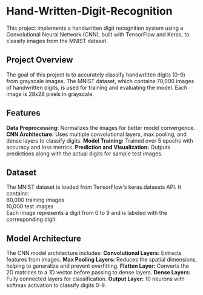 # Hand-Written-Digit-Recognition
This project implements a handwritten digit recognition system using a Convolutional Neural Network (CNN), built with TensorFlow and Keras, to classify images from the MNIST dataset.

## Project Overview
The goal of this project is to accurately classify handwritten digits (0-9) from grayscale images. The MNIST dataset, which contains 70,000 images of handwritten digits, is used for training and evaluating the model. Each image is 28x28 pixels in grayscale.

## Features
**Data Preprocessing:** Normalizes the images for better model convergence.
**CNN Architecture:** Uses multiple convolutional layers, max pooling, and dense layers to classify digits.
**Model Training:** Trained over 5 epochs with accuracy and loss metrics.
**Prediction and Visualization:** Outputs predictions along with the actual digits for sample test images.

## Dataset
The MNIST dataset is loaded from TensorFlow's keras.datasets API. 
It contains:  
60,000 training images  
10,000 test images  
Each image represents a digit from 0 to 9 and is labeled with the corresponding digit.

## Model Architecture
The CNN model architecture includes:
**Convolutional Layers:** Extracts features from images.
**Max Pooling Layers:** Reduces the spatial dimensions, helping to generalize and prevent overfitting.
**Flatten Layer:** Converts the 2D matrices to a 1D vector before passing to dense layers.
**Dense Layers:** Fully connected layers for classification.
**Output Layer:** 10 neurons with softmax activation to classify digits 0-9.

